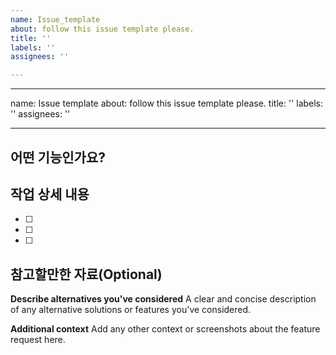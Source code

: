 ```yaml
---
name: Issue_template
about: follow this issue template please.
title: ''
labels: ''
assignees: ''

---
```


---
name: Issue template
about: follow this issue template please.
title: ''
labels: ''
assignees: ''

---
## 어떤 기능인가요?

> <!-- 추가하려는 기능에 대해 간결하게 설명해주세요 -->

## 작업 상세 내용

- [ ] <!-- TODO -->
- [ ] <!-- TODO -->
- [ ] <!-- TODO -->

## 참고할만한 자료(Optional)
**Describe alternatives you've considered**
A clear and concise description of any alternative solutions or features you've considered.

**Additional context**
Add any other context or screenshots about the feature request here.
